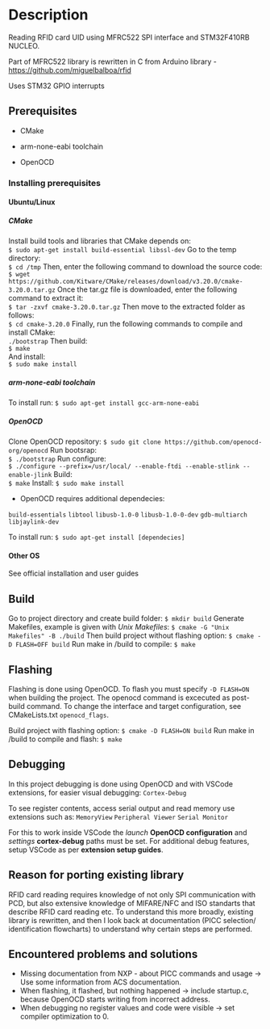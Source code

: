 
# Description

Reading RFID card UID using MFRC522 SPI interface and STM32F410RB NUCLEO.

Part of MFRC522 library is rewritten in C from Arduino library - https://github.com/miguelbalboa/rfid

Uses STM32 GPIO interrupts

  

## Prerequisites

- CMake

-  arm-none-eabi toolchain

-  OpenOCD

  

### Installing prerequisites

#### Ubuntu/Linux

##### CMake

Install build tools and libraries that CMake depends on:  
`$ sudo apt-get install build-essential libssl-dev`
Go to the temp directory:  
`$ cd /tmp`
Then, enter the following command to download the source code:  
`$ wget https://github.com/Kitware/CMake/releases/download/v3.20.0/cmake-3.20.0.tar.gz`
Once the tar.gz file is downloaded, enter the following command to extract it:  
`$ tar -zxvf cmake-3.20.0.tar.gz`
Then move to the extracted folder as follows:  
`$ cd cmake-3.20.0`
Finally, run the following commands to compile and install CMake:  
`./bootstrap`
Then  build:  
`$ make`  
And install:  
`$ sudo make install`
##### arm-none-eabi toolchain
To install run:
`$ sudo apt-get install gcc-arm-none-eabi`

##### OpenOCD
Clone OpenOCD repository:
`$ sudo git clone https://github.com/openocd-org/openocd`
Run bootsrap:  
`$ ./bootstrap`
Run configure:  
`$ ./configure --prefix=/usr/local/ --enable-ftdi --enable-stlink --enable-jlink`
Build:  
`$ make`
Install:
`$ sudo make install`

- OpenOCD requires additional dependecies:

`build-essentials`
`libtool`
`libusb-1.0-0`
`libusb-1.0-0-dev`
`gdb-multiarch`
`libjaylink-dev`

To install run:
`$ sudo apt-get install [dependecies]`

#### Other OS

See official installation and user guides

  

## Build
Go to project directory and create build folder:
`$ mkdir build`
Generate Makefiles, example is given with *Unix Makefiles*:
`$ cmake -G "Unix Makefiles" -B ./build`
Then build project without flashing option:
`$ cmake -D FLASH=OFF build`
Run make in /build to compile:
`$ make`
  

## Flashing
Flashing is done using OpenOCD. To flash you must specify `-D FLASH=ON` when building the project.
The openocd command is excecuted as post-build command.
To change the interface and target configuration, see CMakeLists.txt `openocd_flags`.
  
 Build project with flashing option:
`$ cmake -D FLASH=ON build`
Run make in /build to compile and flash:
`$ make`

## Debugging
In this project debugging is done using OpenOCD and with VSCode extensions, for easier visual debugging: 
`Cortex-Debug`

To see register contents, access serial output and read memory use extensions such as: 
`MemoryView`
`Peripheral Viewer`
`Serial Monitor`
  
  For this to work inside VSCode the *launch* **OpenOCD configuration** and *settings* **cortex-debug** paths must be set.
For additional debug features, setup VSCode as per **extension setup guides**.
## Reason for porting existing library
RFID card reading requires knowledge of not only SPI communication with PCD, but also extensive knowledge of MIFARE/NFC and ISO standarts that describe RFID card reading etc. To understand this more broadly, existing library is rewritten, and then I look back at documentation (PICC selection/ identification flowcharts) to understand why certain steps are performed.

## Encountered problems and solutions

-  Missing documentation from NXP - about PICC commands and usage -> Use some information from ACS documentation.  
- When flashing, it flashed, but nothing happened -> include startup.c, because OpenOCD starts writing from incorrect address.  
- When debugging no register values and code were visible -> set compiler optimization to 0.  
